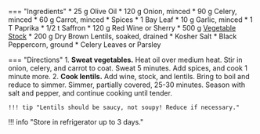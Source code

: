 === "Ingredients"
    * 25 g Olive Oil
    * 120 g Onion, minced
    * 90 g Celery, minced
    * 60 g Carrot, minced
    * Spices
        * 1 Bay Leaf
        * 10 g Garlic, minced
        * 1 T Paprika
        * 1/2 t Saffron
    * 120 g Red Wine or Sherry
    * 500 g [Vegetable Stock](../../soups/stocks/vegetable-stock.md)
    * 200 g Dry Brown Lentils, soaked, drained
    * Kosher Salt
    * Black Peppercorn, ground
    * Celery Leaves or Parsley

=== "Directions"
    1. **Sweat vegetables.** Heat oil over medium heat. Stir in onion, celery, and carrot to coat. Sweat 5 minutes. Add spices, and cook 1 minute more.
    2. **Cook lentils.** Add wine, stock, and lentils. Bring to boil and reduce to simmer. Simmer, partially covered, 25-30 minutes. Season with salt and pepper, and continue cooking until tender.

    !!! tip "Lentils should be saucy, not soupy! Reduce if necessary."

!!! info "Store in refrigerator up to 3 days."

[^1]: {{ cite.bittman_how_to_cook_everything }} 431-432.
